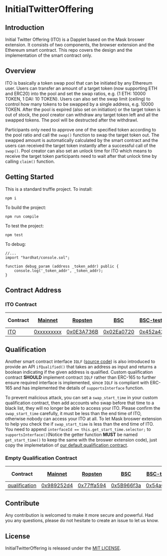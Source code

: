 # InitialTwitterOffering

## Introduction

Initial Twitter Offering (ITO) is a Dapplet based on the Mask broswer extension. It consists of two components, the browser extension and the Ethereum smart contract. This repo covers the design and the implementation of the smart contract only.

## Overview

ITO is basically a token swap pool that can be initiated by any Ethereum user. Users can transfer an amount of a target token (now supporting ETH and ERC20) into the pool and set the swap ratios, e.g. {1 ETH: 10000 TOKEN, 1 DAI: 10 TOKEN}. Users can also set the swap limit (ceiling) to control how many tokens to be swapped by a single address, e.g. 10000 TOKEN. After the pool is expired (also set on initiation) or the target token is out of stock, the pool creator can withdraw any target token left and all the swapped tokens. The pool will be destructed after the withdrawl.

Participants only need to approve one of the specified token according to the pool ratio and call the `swap()` function to swap the target token out. The swapped amount is automatically calculated by the smart contract and the users can received the target token instantly after a successful call of the `swap()`. Pool creator can also set an unlock time for ITO which means to receive the target token participants need to wait after that unlock time by calling `claim()` function.

## Getting Started

This is a standard truffle project.
To install:
```
npm i
```
To build the project:
```
npm run compile
```

To test the project:
```
npm test
```

To debug:
```solidity
//...
import "hardhat/console.sol";

function debug_param (address _token_addr) public {
    console.log('_token_addr', _token_addr);
}
```

## Contract Address

### ITO Contract

| Contract | [Mainnet](https://etherscan.io/) | [Ropsten](https://ropsten.etherscan.io/) | [BSC](https://bscscan.com/) |[BSC-testnet](https://testnet.bscscan.com/) | [Matic](https://matic.network/) | [Matic-mumbai](https://explorer-mumbai.maticvigil.com/) |
|---|---|---|---|---|---|---|
| [ITO](contracts/ito.sol) | [0xxxxxxxxx](https://etherscan.io/address/0xxxxxxxxx) | [0x0E3A736B](https://ropsten.etherscan.io/address/0x0E3A736BC6Ea7cd236F74d7CC0a94e55f288e7c4) | [0x02Ea0720](https://bscscan.com/address/0x02Ea0720254F7fa4eca7d09A1b9C783F1020EbEF) | [0x452a42d2](https://testnet.bscscan.com/address/0x452a42d2880f1557A1054560A9F523F982cC5207) | [0x54a0A221](https://polygonscan.com/address/0x54a0A221C25Fc0a347EC929cFC5db0be17fA2a2B) | [0x02Ea0720](https://explorer-mumbai.maticvigil.com/address/0x02Ea0720254F7fa4eca7d09A1b9C783F1020EbEF) |


## Qualification

Another smart contract interface `IQLF` ([source code](https://github.com/DimensionDev/InitialTwitterOffering/blob/master/contracts/IQLF.sol)) is also introduced to provide an API `ifQualified()` that takes an address as input and returns a boolean indicating if the given address is qualified. Custom qualification contract **SHOULD** implement contract `IQLF` rather than ERC-165 to further ensure required interface is implemented, since `IQLF` is compliant with ERC-165 and has implemented the details of `supportsInterface` function.

To prevent malicious attack, you can set a `swap_start_time` in your custom qualification contract, then add accounts who swap before that time to a black list, they will no longer be able to access your ITO. Please confirm the `swap_start_time` carefully, it must be less than the end time of ITO, otherwise nobody can access your ITO at all. To let Mask broswer extension to help you check the if `swap_start_time` is less than the end time of ITO. You need to append `interfaceId == this.get_start_time.selector;` to `supportsInterface()`(Notice the getter function **MUST** be named `get_start_time()` to keep the same with the broswer extension code), just copy the implemetation of [our default qualification contract](https://github.com/DimensionDev/InitialTwitterOffering/blob/master/contracts/qualification.sol).

### Empty Qualification Contract

| Contract | [Mainnet](https://etherscan.io/) | [Ropsten](https://ropsten.etherscan.io/) | [BSC](https://bscscan.com/) |[BSC-testnet](https://testnet.bscscan.com/) | [Matic](https://matic.network/) | [Matic-mumbai](https://explorer-mumbai.maticvigil.com/) |
|---|---|---|---|---|---|---|
| [qualification](contracts/qualification.sol) | [0x989252d4](https://etherscan.io/address/0x989252d4853db438235fbd9c946afc4cca6e21f1) | [0x77ffa594](https://ropsten.etherscan.io/address/0x77ffa59414593Eb33e9F8e78549dc7185302c8D9) | [0x5B966f3a](https://bscscan.com/address/0x5B966f3a32Db9C180843bCb40267A66b73E4f022) | [0x54a0A221](https://testnet.bscscan.com/address/0x54a0A221C25Fc0a347EC929cFC5db0be17fA2a2B) | [0x02Ea0720](https://polygonscan.com/address/0x02Ea0720254F7fa4eca7d09A1b9C783F1020EbEF) | [0x5B966f3a](https://explorer-mumbai.maticvigil.com/address/0x5B966f3a32Db9C180843bCb40267A66b73E4f022) |



## Contribute

Any contribution is welcomed to make it more secure and powerful. Had you any questions, please do not hesitate to create an issue to let us know.

## License
InitialTwitterOffering is released under the [MIT LICENSE](LICENSE).
